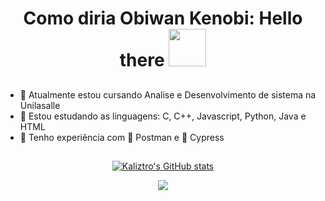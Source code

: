 <div>

<h1  align="center">
  
  Como diria Obiwan Kenobi: Hello there <img src="https://media3.giphy.com/media/v1.Y2lkPTc5MGI3NjExNTFlMjJmZWNmOWMxM2ZjM2RhMTcxOWQ1ZTQxNjAwY2UyODcyZjY1NyZlcD12MV9pbnRlcm5hbF9naWZzX2dpZklkJmN0PXM/sVFimSaeVvuThId1DM/giphy.gif" width=60>
  
</h1>

##

- 🌱 Atualmente estou cursando Analise e Desenvolvimento de sistema na Unilasalle
- 📖 Estou estudando as linguagens: C, C++, Javascript, Python, Java e HTML
- 📖 Tenho experiência com 📨 Postman e 🤖 Cypress 

##
  
</div>

<div align="center">
  
 [![Kaliztro's GitHub stats](https://github-readme-stats.vercel.app/api?username=kaliztro&count_private=true&show_icons=true&theme=dark&icon_color=00d7ff&title_color=3498db&text_color=ffffff&border_color=3498db&locale=pt-br)](https://github.com/anuraghazra/github-readme-stats)

  
 <link rel="stylesheet" href="https://cdn.jsdelivr.net/gh/devicons/devicon@v2.15.1/devicon.min.css">
          
  
 <a href="https://discord.gg/WqmX4gXKkX" target="_blank"><img src="https://img.shields.io/badge/Discord-7289DA?style=for-the-badge&logo=discord&logoColor=white" target="_blank"></a> 
 
<!-- ![Snake animation](https://github.com/kaliztro/kaliztro/blob/output/github-contribution-grid-snake.svg) -->  <!-- mudar a cor da cobrinha -->
  
</div>


 
 
<!--
**kaliztro/kaliztro** is a ✨ _special_ ✨ repository because its `README.md` (this file) appears on your GitHub profile.

Here are some ideas to get you started:

- 🔭 I’m currently working on ...
- 🌱 I’m currently learning ...
- 👯 I’m looking to collaborate on ...
- 🤔 I’m looking for help with ...
- 💬 Ask me about ...
- 📫 How to reach me: ...
- 😄 Pronouns: ...
- ⚡ Fun fact: ...
-->
